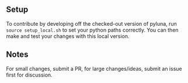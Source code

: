 ## Setup
To contribute by developing off the checked-out version of pyluna, run `source setup_local.sh` to set your python paths correctly.  You can then make and test your changes with this local version.
## Notes
For small changes, submit a PR, for large changes/ideas, submit an issue first for discussion.
